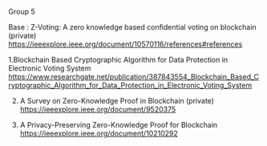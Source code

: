 Group 5

Base : Z-Voting: A zero knowledge based confidential voting on blockchain (private)
https://ieeexplore.ieee.org/document/10570116/references#references

1.Blockchain Based Cryptographic Algorithm for Data Protection in Electronic Voting System 
https://www.researchgate.net/publication/387843554_Blockchain_Based_Cryptographic_Algorithm_for_Data_Protection_in_Electronic_Voting_System

2. A Survey on Zero-Knowledge Proof in Blockchain (private)
https://ieeexplore.ieee.org/document/9520375

3. A Privacy-Preserving Zero-Knowledge Proof for Blockchain
https://ieeexplore.ieee.org/document/10210292
 

